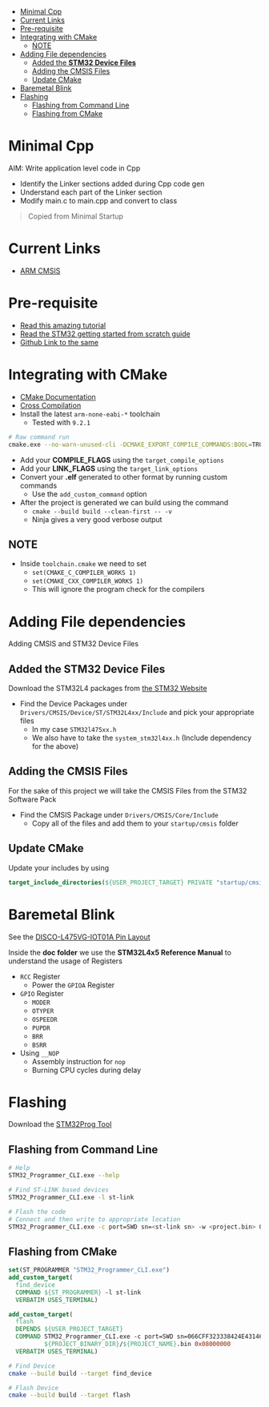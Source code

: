 - [Minimal Cpp](#minimal-cpp)
- [Current Links](#current-links)
- [Pre-requisite](#pre-requisite)
- [Integrating with CMake](#integrating-with-cmake)
  - [NOTE](#note)
- [Adding File dependencies](#adding-file-dependencies)
  - [Added the **STM32 Device Files**](#added-the-stm32-device-files)
  - [Adding the CMSIS Files](#adding-the-cmsis-files)
  - [Update CMake](#update-cmake)
- [Baremetal Blink](#baremetal-blink)
- [Flashing](#flashing)
  - [Flashing from Command Line](#flashing-from-command-line)
  - [Flashing from CMake](#flashing-from-cmake)

# Minimal Cpp

AIM: Write application level code in Cpp

- Identify the Linker sections added during Cpp code gen
- Understand each part of the Linker section
- Modify main.c to main.cpp and convert to class

> Copied from Minimal Startup

# Current Links

- [ARM CMSIS](https://developer.arm.com/tools-and-software/embedded/cmsis)

# Pre-requisite

- [Read this amazing tutorial](https://interrupt.memfault.com/blog/how-to-write-linker-scripts-for-firmware)
- [Read the STM32 getting started from scratch guide](http://tty.uchuujin.de/2016/02/stm32-from-scratch-bare-minimals/)
- [Github Link to the same](https://github.com/textshell/stm32-from-scratch)

# Integrating with CMake

- [CMake Documentation](https://cmake.org/cmake/help/latest/index.html)
- [Cross Compilation](https://cmake.org/cmake/help/latest/manual/cmake-toolchains.7.html)
- Install the latest `arm-none-eabi-*` toolchain
  - Tested with `9.2.1`

```bash
# Raw command run
cmake.exe --no-warn-unused-cli -DCMAKE_EXPORT_COMPILE_COMMANDS:BOOL=TRUE -DCMAKE_BUILD_TYPE:STRING=Debug "-DCMAKE_C_COMPILER:FILEPATH=D:\Software\GNU Tools Arm Embedded\9 2019-q4-major\bin\arm-none-eabi-gcc.exe" "-DCMAKE_CXX_COMPILER:FILEPATH=D:\Software\GNU Tools Arm Embedded\9 2019-q4-major\bin\arm-none-eabi-g++.exe" -Hd:/Repositories/STM32-Repo/Baremetal/Minimal_Linker_CMake -Bd:/Repositories/STM32-Repo/Baremetal/Minimal_Linker_CMake/build -G Ninja
```

- Add your **COMPILE_FLAGS** using the `target_compile_options`
- Add your **LINK_FLAGS** using the `target_link_options`
- Convert your **.elf** generated to other format by running custom commands
  - Use the `add_custom_command` option
- After the project is generated we can build using the command
  - `cmake --build build --clean-first -- -v`
  - Ninja gives a very good verbose output

## NOTE

- Inside `toolchain.cmake` we need to set
  - `set(CMAKE_C_COMPILER_WORKS 1)`
  - `set(CMAKE_CXX_COMPILER_WORKS 1)`
  - This will ignore the program check for the compilers


# Adding File dependencies

Adding CMSIS and STM32 Device Files

## Added the **STM32 Device Files**

Download the STM32L4 packages from [the STM32 Website](https://www.st.com/en/embedded-software/stm32cubel4.html)

- Find the Device Packages under `Drivers/CMSIS/Device/ST/STM32L4xx/Include` and pick your appropriate files
  - In my case `STM32l475xx.h`
  - We also have to take the `system_stm32l4xx.h` (Include dependency for the above)

## Adding the CMSIS Files

For the sake of this project we will take the CMSIS Files from the STM32 Software Pack

- Find the CMSIS Package under `Drivers/CMSIS/Core/Include`
  - Copy all of the files and add them to your `startup/cmsis` folder

## Update CMake

Update your includes by using
```cmake
target_include_directories(${USER_PROJECT_TARGET} PRIVATE "startup/cmsis" "startup/device")
```

# Baremetal Blink

See the [DISCO-L475VG-IOT01A Pin Layout](https://os.mbed.com/platforms/ST-Discovery-L475E-IOT01A/)

Inside the **doc folder** we use the **STM32L4x5 Reference Manual** to understand the usage of Registers

- `RCC` Register
  - Power the `GPIOA` Register
- `GPIO` Register
  - `MODER`
  - `OTYPER`
  - `OSPEEDR`
  - `PUPDR`
  - `BRR`
  - `BSRR`
- Using `__NOP`
  - Assembly instruction for `nop`
  - Burning CPU cycles during delay

# Flashing

Download the [STM32Prog Tool](https://www.st.com/en/development-tools/stm32cubeprog.html)

## Flashing from Command Line

```bash
# Help
STM32_Programmer_CLI.exe --help

# Find ST-LINK based devices
STM32_Programmer_CLI.exe -l st-link

# Flash the code
# Connect and then write to appropriate location
STM32_Programmer_CLI.exe -c port=SWD sn=<st-link sn> -w <project.bin> 0x08000000
```

## Flashing from CMake

```cmake
set(ST_PROGRAMMER "STM32_Programmer_CLI.exe")
add_custom_target(
  find_device
  COMMAND ${ST_PROGRAMMER} -l st-link
  VERBATIM USES_TERMINAL)

add_custom_target(
  flash
  DEPENDS ${USER_PROJECT_TARGET}
  COMMAND STM32_Programmer_CLI.exe -c port=SWD sn=066CFF323338424E43146025 -w
          ${PROJECT_BINARY_DIR}/${PROJECT_NAME}.bin 0x08000000
  VERBATIM USES_TERMINAL)
```

```bash
# Find Device
cmake --build build --target find_device

# Flash Device
cmake --build build --target flash
```
